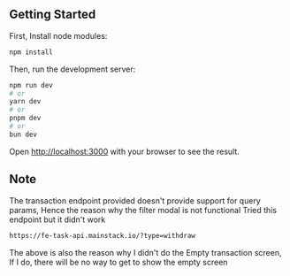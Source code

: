 ## Getting Started

First, Install node modules:

```bash
npm install
```

Then, run the development server:

```bash
npm run dev
# or
yarn dev
# or
pnpm dev
# or
bun dev
```

Open [http://localhost:3000](http://localhost:3000) with your browser to see the result.

## Note

The transaction endpoint provided doesn't provide support for query params, Hence the reason why the filter modal is not functional
Tried this endpoint but it didn't work

```bash
https://fe-task-api.mainstack.io/?type=withdraw
```

The above is also the reason why I didn't do the Empty transaction screen, If I do, there will be no way to get to show the empty screen
